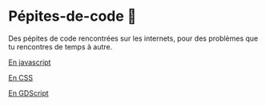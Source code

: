 # Pépites-de-code 🌟
Des pépites de code rencontrées sur les internets, pour des problèmes que tu rencontres de temps à autre.

[En javascript](javascript.md)

[En CSS](css.md)

[En GDScript](godot.md)
